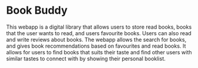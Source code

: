 # Book Buddy

This webapp is a digital library that allows users to store read books, books that the user wants to read, and users favourite books. Users can also read and write reviews about books. The webapp allows the search for books, and gives book recommendations based on favourites and read books. It allows for users to find books that suits their taste and find other users with similar tastes to connect with by showing their personal booklist.
